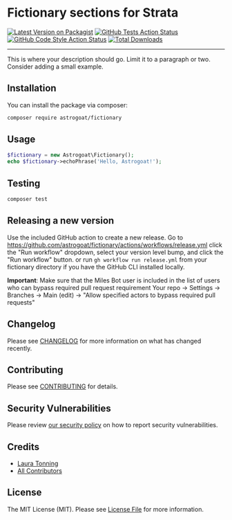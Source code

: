 # Fictionary sections for Strata

[![Latest Version on Packagist](https://img.shields.io/packagist/v/astrogoat/fictionary.svg?style=flat-square)](https://packagist.org/packages/astrogoat/fictionary)
[![GitHub Tests Action Status](https://img.shields.io/github/workflow/status/astrogoat/fictionary/run-tests?label=tests)](https://github.com/astrogoat/fictionary/actions?query=workflow%3Arun-tests+branch%3Amain)
[![GitHub Code Style Action Status](https://img.shields.io/github/workflow/status/astrogoat/fictionary/Check%20&%20fix%20styling?label=code%20style)](https://github.com/astrogoat/fictionary/actions?query=workflow%3A"Check+%26+fix+styling"+branch%3Amain)
[![Total Downloads](https://img.shields.io/packagist/dt/astrogoat/fictionary.svg?style=flat-square)](https://packagist.org/packages/astrogoat/fictionary)

---

This is where your description should go. Limit it to a paragraph or two. Consider adding a small example.

## Installation

You can install the package via composer:

```bash
composer require astrogoat/fictionary
```

## Usage

```php
$fictionary = new Astrogoat\Fictionary();
echo $fictionary->echoPhrase('Hello, Astrogoat!');
```

## Testing

```bash
composer test
```

## Releasing a new version

Use the included GitHub action to create a new release.
Go to https://github.com/astrogoat/fictionary/actions/workflows/release.yml click the "Run workflow" dropdown, select your version level bump, and click the "Run workflow" button.
or run `gh workflow run release.yml` from your fictionary directory if you have the GitHub CLI installed locally.

**Important**: Make sure that the Miles Bot user is included in the list of users who can bypass required pull request requirement
Your repo -> Settings -> Branches -> Main (edit) -> "Allow specified actors to bypass required pull requests"


## Changelog

Please see [CHANGELOG](CHANGELOG.md) for more information on what has changed recently.


## Contributing

Please see [CONTRIBUTING](.github/CONTRIBUTING.md) for details.


## Security Vulnerabilities

Please review [our security policy](../../security/policy) on how to report security vulnerabilities.


## Credits

- [Laura Tonning](https://github.com/tonning)
- [All Contributors](../../contributors)

## License

The MIT License (MIT). Please see [License File](LICENSE.md) for more information.
